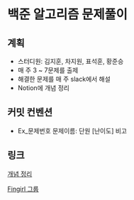 # 백준 알고리즘 문제풀이

## 계획

- 스터디원: 김지훈, 차지원, 표석훈, 황준승
- 매 주 3 ~ 7문제를 출제
- 해결한 문제를 매 주 slack에서 해설
- Notion에 개념 정리

## 커밋 컨벤션

- Ex_문제번호 문제이름: 단원 [난이도]
  비고

## 링크

[개념 정리](https://www.notion.so/sulgore/2854e5b531e345abb32f5a57a314028c)

[Fingirl 그룹](https://www.acmicpc.net/group/workbook/list/6864)